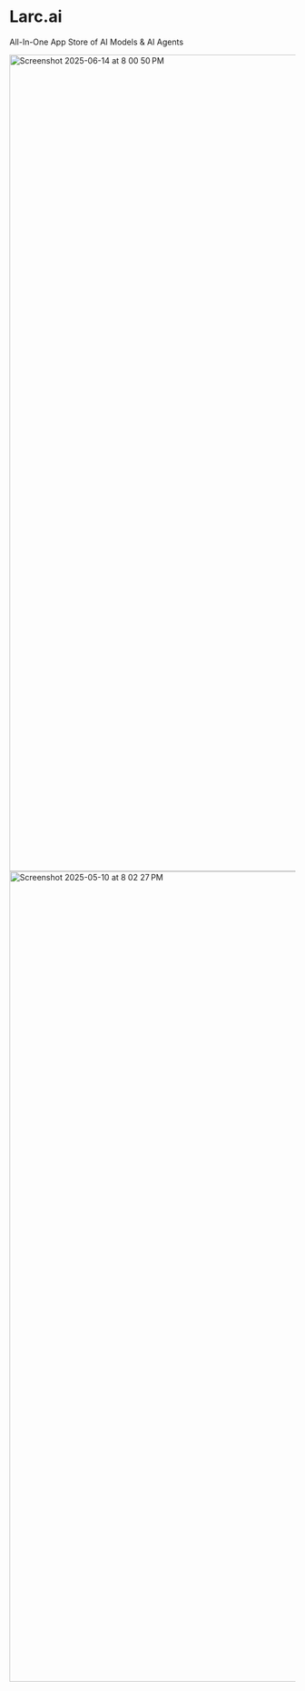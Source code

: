 # Larc.ai

All-In-One App Store of AI Models & AI Agents


<img width="1438" alt="Screenshot 2025-06-14 at 8 00 50 PM" src="https://github.com/user-attachments/assets/8dd5354c-ee90-4af6-b5c6-7936994e956c" />
<img width="1427" alt="Screenshot 2025-05-10 at 8 02 27 PM" src="https://github.com/user-attachments/assets/a4c6386e-2f48-49b6-8588-47f4095cea4d" />
